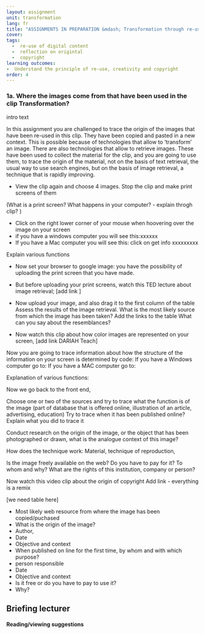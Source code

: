 ```yaml
---
layout: assignment
unit: transformation
lang: fr
title: "ASSIGNMENTS IN PREPARATION &mdash; Transformation through re-use of online content"  
cover:
tags:
  -  re-use of digital content
  -  reflection on origintal
  -  copyright
learning outcomes:
-  Understand the principle of re-use, creativity and copyright
order: 4
---
```


<!-- more -->

<!-- briefing-student -->



### 1a. Where the images come from that have been used in the clip Transformation?
<!-- section-contents -->

intro text

In this assignment you are challenged to trace the origin of the images that have been re-used in this clip.
They have been copied and pasted in a new context. This is possible because of technologies that allow to ‘transform’ an image.
There are also technologies that allow to retrieve images. These have been used to collect the material for the clip, and you are going
to use them, to trace the origin of the material, not on the basis of text retrieval, the usual way to use search engines,
but on the basis of image retrieval, a technique that is rapidly improving.


- View the clip again and choose 4 images. Stop the clip and make print screens of them

(What is a print screen? What happens in your computer? - explain throgh clip? )

- Click on the right lower corner of your mouse when hoovering over the image on your screen
- if you have a windows computer you will see this:xxxxxx
- If you have a Mac computer you will see this:  click on get info xxxxxxxxx

Explain various functions


- Now set your browser to google image: you have the possibility of uploading the print screen that you have made.
- But before uploading your print screens, watch this TED lecture about image retrieval;  [add link ]

- Now upload your image, and also drag it to the first column of the table
Assess the results of the image retrieval. What is the most likely source from which the image has been taken? Add the links to the table
What can you say about the resemblances?

- Now watch this clip about how color images are represented on your screen, [add link DARIAH Teach]

Now you are going to trace information about how the structure of the information on your screen is determined by code:
If you have a Windows computer go to:
If you have a MAC computer go to:

Explanation of various functions:

Now we go back to the front end,

Choose one or two of the sources and try to trace what the function is of the image (part of database that is offered online, illustration of an article, advertising, education)
Try to trace when  it has been published online? Explain what you did to trace it

Conduct research on the origin of the image, or the object that has been photographed or drawn, what is the analogue context of this image?

How does the technique work:
Material, technique of reproduction,

Is the image freely available on the web? Do you have to pay for it? To whom and why? What are the rights of this institution, company or person?

Now watch this video clip about the origin of copyright
Add link - everything is a remix

 [we need table here]

- Most likely web resource from where the image has been copied/puchased
- What is the origin of the image?
- Author,
- Date
- Objective and context
- When published on line for the first time, by whom and with which purpose?
- person responsible
- Date
- Objective and context
- Is it free or do you have to pay to use it?
- Why?

<!-- briefing-teacher -->
## Briefing lecturer


#### Reading/viewing  suggestions
